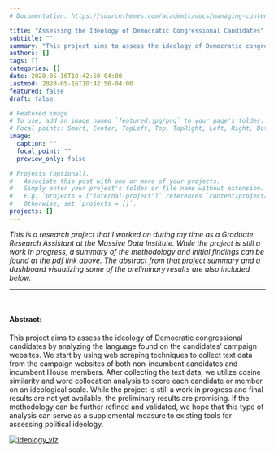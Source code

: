 ```yaml
---
# Documentation: https://sourcethemes.com/academic/docs/managing-content/

title: "Assessing the Ideology of Democratic Congressional Candidates"
subtitle: ""
summary: "This project aims to assess the ideology of Democratic congressional candidates by analyzing the language used on the candidates’ campaign websites."
authors: []
tags: []
categories: []
date: 2020-05-16T10:42:50-04:00
lastmod: 2020-05-16T10:42:50-04:00
featured: false
draft: false

# Featured image
# To use, add an image named `featured.jpg/png` to your page's folder.
# Focal points: Smart, Center, TopLeft, Top, TopRight, Left, Right, BottomLeft, Bottom, BottomRight.
image:
  caption: ""
  focal_point: ""
  preview_only: false

# Projects (optional).
#   Associate this post with one or more of your projects.
#   Simply enter your project's folder or file name without extension.
#   E.g. `projects = ["internal-project"]` references `content/project/deep-learning/index.md`.
#   Otherwise, set `projects = []`.
projects: []
---
```

*This is a research project that I worked on during my time as a Graduate Research Assistant at the Massive Data Institute. While the project is still a work in progress, a summary of the methodology and initial findings can be found at the pdf link above. The abstract from that project summary and a dashboard visualizing some of the preliminary results are also included below.*
***
<br/>

#### Abstract:

This project aims to assess the ideology of Democratic congressional candidates by analyzing the language found on the candidates’ campaign websites. We start by using web scraping techniques to collect text data from the campaign websites of both non-incumbent candidates and incumbent House members. After collecting the text data, we utilize cosine similarity and word collocation analysis to score each candidate or member on an ideological scale. While the project is still a work in progress and final results are not yet available, the preliminary results are promising. If the methodology can be further refined and validated, we hope that this type of analysis can serve as a supplemental measure to existing tools for assessing political ideology.

[![ideology_viz](/img/ideology_viz.png)](https://andykgreen.com/img/ideology_viz.png)
